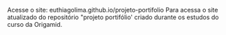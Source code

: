 Acesse o site:
euthiagolima.github.io/projeto-portifolio
Para acessa o site atualizado do repositório "projeto portifólio' criado durante os estudos do curso da Origamid.
